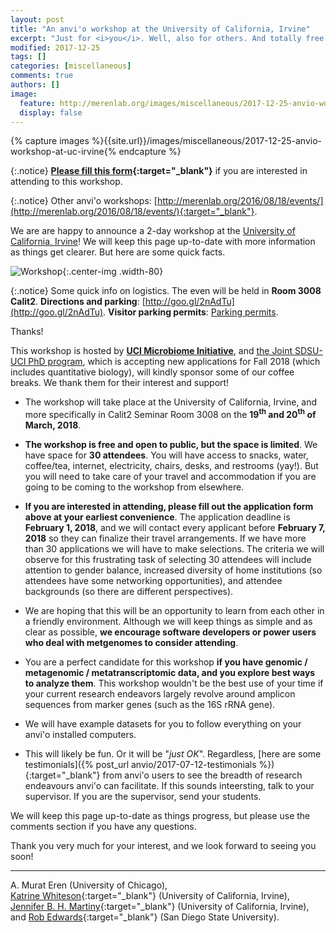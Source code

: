 ```yaml
---
layout: post
title: "An anvi'o workshop at the University of California, Irvine"
excerpt: "Just for <i>you</i>. Well, also for others. And totally free! Except you pay for your travel. But then it may be a lot of fun. MAYBE."
modified: 2017-12-25
tags: []
categories: [miscellaneous]
comments: true
authors: []
image:
  feature: http://merenlab.org/images/miscellaneous/2017-12-25-anvio-workshop-at-uc-irvine/flyer.png
  display: false
---
```


{% capture images %}{{site.url}}/images/miscellaneous/2017-12-25-anvio-workshop-at-uc-irvine{% endcapture %}



{:.notice}
**[Please fill this form](https://docs.google.com/forms/d/e/1FAIpQLSc7NwT5H502Feict9lkpmb2LTxtz7ny4MMenAMCwQVe_iPSEw/viewform?usp=sf_link){:target="_blank"}** if you are interested in attending to this workshop.

{:.notice}
Other anvi'o workshops: [http://merenlab.org/2016/08/18/events/](http://merenlab.org/2016/08/18/events/){:target="_blank"}.

We are are happy to announce a 2-day workshop at the [University of California, Irvine](https://uci.edu/)! We will keep this page up-to-date with more information as things get clearer. But here are some quick facts.

![Workshop]({{images}}/flyer.png){:.center-img .width-80}

{:.notice}
Some quick info on logistics. The even will be held in **Room 3008 Calit2**. **Directions and parking**: [http://goo.gl/2nAdTu](http://goo.gl/2nAdTu). **Visitor parking permits**: [Parking permits](https://www.parking.uci.edu/permits/visitorpermits.cfm).



<div class="extra-info" markdown="1">

<span class="extra-info-header">Thanks!</span>

This workshop is hosted by **[UCI Microbiome Initiative](http://microbiome.uci.edu/)**, and [the Joint SDSU-UCI PhD program](http://www.csrc.sdsu.edu/), which is accepting new applications for Fall 2018 (which includes quantitative biology), will kindly sponsor some of our coffee breaks. We thank them for their interest and support!
</div>


* The workshop will take place at the University of California, Irvine, and more specifically in Calit2 Seminar Room 3008 on the **19<sup>th</sup> and 20<sup>th</sup> of March, 2018**.

* **The workshop is free and open to public, but the space is limited**. We have space for **30 attendees**. You will have access to snacks, water, coffee/tea, internet, electricity, chairs, desks, and restrooms (yay!). But you will need to take care of your travel and accommodation if you are going to be coming to the workshop from elsewhere.

* **If you are interested in attending, please fill out the application form above at your earliest convenience**. The application deadline is **February 1, 2018**, and we will contact every applicant before **February 7, 2018** so they can finalize their travel arrangements. If we have more than 30 applications we will have to make selections. The criteria we will observe for this frustrating task of selecting 30 attendees will include attention to gender balance, increased diversity of home institutions (so attendees have some networking opportunities), and attendee backgrounds (so there are different perspectives).

* We are hoping that this will be an opportunity to learn from each other in a friendly environment. Although we will keep things as simple and as clear as possible, **we encourage software developers or power users who deal with metgenomes to consider attending**.

* You are a perfect candidate for this workshop **if you have genomic / metagenomic / metatranscriptomic data, and you explore best ways to analyze them**. This workshop wouldn't be the best use of your time if your current research endeavors largely revolve around amplicon sequences from marker genes (such as the 16S rRNA gene).

* We will have example datasets for you to follow everything on your anvi'o installed computers.

* This will likely be fun. Or it will be "*just OK*". Regardless, [here are some testimonials]({% post_url anvio/2017-07-12-testimonials %}){:target="_blank"} from anvi'o users to see the breadth of research endeavours anvi'o can facilitate. If this sounds inteersting, talk to your supervisor. If you are the supervisor, send your students.

We will keep this page up-to-date as things progress, but please use the comments section if you have any questions.

Thank you very much for your interest, and we look forward to seeing you soon!

---

A. Murat Eren (University of Chicago),<br>
[Katrine Whiteson](https://www.faculty.uci.edu/profile.cfm?faculty_id=6103){:target="_blank"} (University of California, Irvine),<br>
[Jennifer B. H. Martiny](https://www.faculty.uci.edu/profile.cfm?faculty_id=5363){:target="_blank"} (University of California, Irvine),<br>
and [Rob Edwards](https://edwards.sdsu.edu/research/){:target="_blank"} (San Diego State University).

